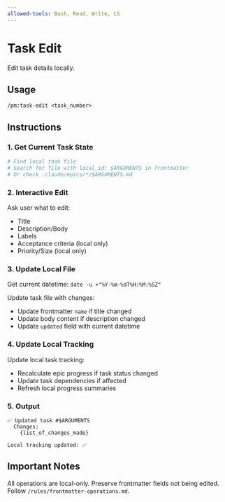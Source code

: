 ```yaml
---
allowed-tools: Bash, Read, Write, LS
---
```


# Task Edit

Edit task details locally.

## Usage
```
/pm:task-edit <task_number>
```

## Instructions

### 1. Get Current Task State

```bash
# Find local task file
# Search for file with local_id: $ARGUMENTS in frontmatter
# Or check .claude/epics/*/$ARGUMENTS.md
```

### 2. Interactive Edit

Ask user what to edit:
- Title
- Description/Body
- Labels
- Acceptance criteria (local only)
- Priority/Size (local only)

### 3. Update Local File

Get current datetime: `date -u +"%Y-%m-%dT%H:%M:%SZ"`

Update task file with changes:
- Update frontmatter `name` if title changed
- Update body content if description changed
- Update `updated` field with current datetime

### 4. Update Local Tracking

Update local task tracking:
- Recalculate epic progress if task status changed
- Update task dependencies if affected
- Refresh local progress summaries

### 5. Output

```
✅ Updated task #$ARGUMENTS
  Changes:
    {list_of_changes_made}
  
Local tracking updated: ✅
```

## Important Notes

All operations are local-only.
Preserve frontmatter fields not being edited.
Follow `/rules/frontmatter-operations.md`.